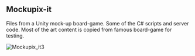 ## Mockupix-it
Files from a Unity mock-up board-game. Some of the C# scripts and server code.
Most of the art content is copied  from famous board-game for testing.

![Mockupix_it3](https://user-images.githubusercontent.com/85117669/169856865-0a0102b8-a475-4df0-a148-f2988dc1e03d.gif)
